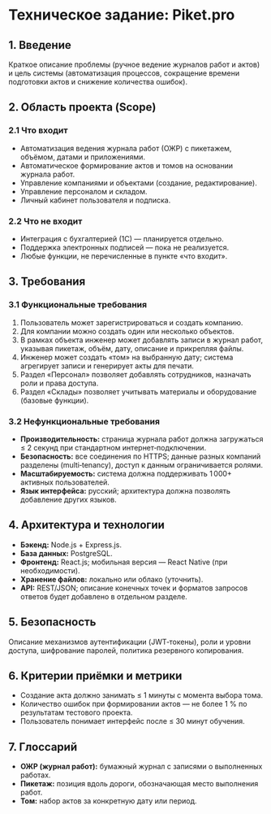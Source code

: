 # Техническое задание: Piket.pro

## 1. Введение

Краткое описание проблемы (ручное ведение журналов работ и актов) и цель системы (автоматизация процессов, сокращение времени подготовки актов и снижение количества ошибок).

## 2. Область проекта (Scope)

### 2.1 Что входит

- Автоматизация ведения журнала работ (ОЖР) с пикетажем, объёмом, датами и приложениями.
- Автоматическое формирование актов и томов на основании журнала работ.
- Управление компаниями и объектами (создание, редактирование).
- Управление персоналом и складом.
- Личный кабинет пользователя и подписка.

### 2.2 Что не входит

- Интеграция с бухгалтерией (1С) — планируется отдельно.
- Поддержка электронных подписей — пока не реализуется.
- Любые функции, не перечисленные в пункте «что входит».

## 3. Требования

### 3.1 Функциональные требования

1. Пользователь может зарегистрироваться и создать компанию.
2. Для компании можно создать один или несколько объектов.
3. В рамках объекта инженер может добавлять записи в журнал работ, указывая пикетаж, объём, дату, описание и прикрепляя файлы.
4. Инженер может создать «том» на выбранную дату; система агрегирует записи и генерирует акты для печати.
5. Раздел «Персонал» позволяет добавлять сотрудников, назначать роли и права доступа.
6. Раздел «Склады» позволяет учитывать материалы и оборудование (базовые функции).

### 3.2 Нефункциональные требования

- **Производительность:** страница журнала работ должна загружаться ≤ 2 секунд при стандартном интернет‑подключении.
- **Безопасность:** все соединения по HTTPS; данные разных компаний разделены (multi‑tenancy), доступ к данным ограничивается ролями.
- **Масштабируемость:** система должна поддерживать 1 000+ активных пользователей.
- **Язык интерфейса:** русский; архитектура должна позволять добавление других языков.

## 4. Архитектура и технологии

- **Бэкенд:** Node.js + Express.js.
- **База данных:** PostgreSQL.
- **Фронтенд:** React.js; мобильная версия — React Native (при необходимости).
- **Хранение файлов:** локально или облако (уточнить).
- **API:** REST/JSON; описание конечных точек и форматов запросов ответов будет добавлено в отдельном разделе.

## 5. Безопасность

Описание механизмов аутентификации (JWT‑токены), роли и уровни доступа, шифрование паролей, политика резервного копирования.

## 6. Критерии приёмки и метрики

- Создание акта должно занимать ≤ 1 минуты с момента выбора тома.
- Количество ошибок при формировании актов — не более 1 % по результатам тестового проекта.
- Пользователь понимает интерфейс после ≤ 30 минут обучения.

## 7. Глоссарий

- **ОЖР (журнал работ):** бумажный журнал с записями о выполненных работах.
- **Пикетаж:** позиция вдоль дороги, обозначающая место выполнения работ.
- **Том:** набор актов за конкретную дату или период.
